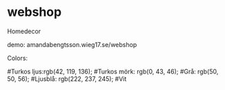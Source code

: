 # webshop

Homedecor

demo: amandabengtsson.wieg17.se/webshop

Colors:

#Turkos ljus:rgb(42, 119, 136);
#Turkos mörk: rgb(0, 43, 46);
#Grå: rgb(50, 50, 56);
#Ljusblå: rgb(222, 237, 245);
#Vit